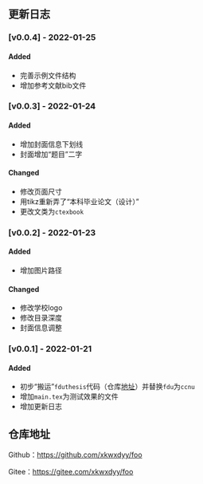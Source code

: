 ## 更新日志

### [v0.0.4] - 2022-01-25
#### Added
- 完善示例文件结构
- 增加参考文献bib文件


### [v0.0.3] - 2022-01-24

#### Added
- 增加封面信息下划线
- 封面增加“题目”二字

#### Changed
- 修改页面尺寸
- 用tikz重新弄了“本科毕业论文（设计）”
- 更改文类为`ctexbook`

### [v0.0.2] - 2022-01-23

#### Added
- 增加图片路径

#### Changed
- 修改学校logo
- 修改目录深度
- 封面信息调整


### [v0.0.1] - 2022-01-21

#### Added

- 初步“搬运”`fduthesis`代码（仓库[地址](https://github.com/stone-zeng/fduthesis)）并替换`fdu`为`ccnu`
- 增加`main.tex`为测试效果的文件
- 增加更新日志

## 仓库地址

Github：https://github.com/xkwxdyy/foo

Gitee：https://gitee.com/xkwxdyy/foo

